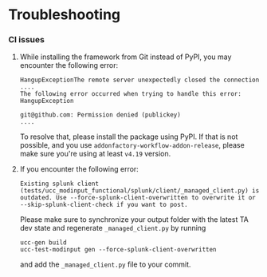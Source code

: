 # Troubleshooting

### CI issues
1. While installing the framework from Git instead of PyPI, you may encounter the following error:
    ```
    HangupExceptionThe remote server unexpectedly closed the connection
    ....
    The following error occurred when trying to handle this error:
    HangupException
    
    git@github.com: Permission denied (publickey)
    ....
    ```
    
    To resolve that, please install the package using PyPI. If that is not possible, and you use `addonfactory-workflow-addon-release`, please make sure you're using at least `v4.19` version.
2. If you encounter the following error:
    ```
    Existing splunk client (tests/ucc_modinput_functional/splunk/client/_managed_client.py) is outdated. Use --force-splunk-client-overwritten to overwrite it or --skip-splunk-client-check if you want to post.
    ```
    Please make sure to synchronize your output folder with the latest TA dev state and regenerate `_managed_client.py` by running 

    ```
    ucc-gen build 
    ucc-test-modinput gen --force-splunk-client-overwritten
    ```
   and add the `_managed_client.py` file to your commit.